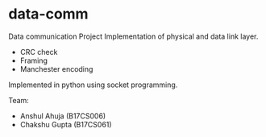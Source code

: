 # data-comm
Data communication Project
Implementation of physical and data link layer. 
- CRC check
- Framing
- Manchester encoding

Implemented in python using socket programming.

Team:
- Anshul Ahuja (B17CS006)
- Chakshu Gupta (B17CS061)
